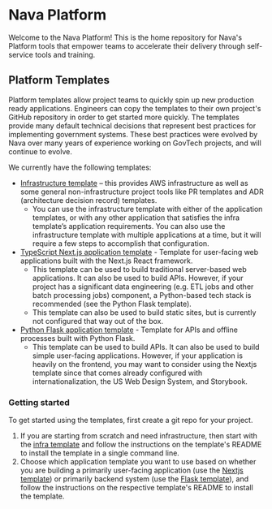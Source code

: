 # Nava Platform

Welcome to the Nava Platform! This is the home repository for Nava's Platform tools that empower teams to accelerate their delivery through self-service tools and training.

## Platform Templates

Platform templates allow project teams to quickly spin up new production ready applications. Engineers can copy the templates to their own project's GitHub repository in order to get started more quickly. The templates provide many default technical decisions that represent best practices for implementing government systems. These best practices were evolved by Nava over many years of experience working on GovTech projects, and will continue to evolve.

We currently have the following templates:

- [Infrastructure template](https://github.com/navapbc/template-infra) – this provides AWS infrastructure as well as some general non-infrastructure project tools like PR templates and ADR (architecture decision record) templates.
  - You can use the infrastructure template with either of the application templates, or with any other application that satisfies the infra template’s application requirements.
You can also use the infrastructure template with multiple applications at a time, but it will require a few steps to accomplish that configuration.
- [TypeScript Next.js application template](https://github.com/navapbc/template-application-nextjs) - Template for user-facing web applications built with the Next.js React framework.
  - This template can be used to build traditional server-based web applications. It can also be used to build APIs. However, if your project has a significant data engineering (e.g. ETL jobs and other batch processing jobs) component, a Python-based tech stack is recommended (see the Python Flask template).
  - This template can also be used to build static sites, but is currently not configured that way out of the box.
- [Python Flask application template](https://github.com/navapbc/template-application-flask) - Template for APIs and offline processes built with Python Flask.
  - This template can be used to build APIs. It can also be used to build simple user-facing applications. However, if your  application is heavily on the frontend, you may want to consider using the Nextjs template since that comes already configured with internationalization, the US Web Design System, and Storybook.

### Getting started

To get started using the templates, first create a git repo for your project.

1. If you are starting from scratch and need infrastructure, then start with the [infra template](https://github.com/navapbc/template-infra) and follow the instructions on the template's README to install the template in a single command line.
2. Choose which application template you want to use based on whether you are building a primarily user-facing application (use the [Nextjs template](https://github.com/navapbc/template-application-nextjs)) or primarily backend system (use the [Flask template](https://github.com/navapbc/template-application-flask)), and follow the instructions on the respective template's README to install the template.
